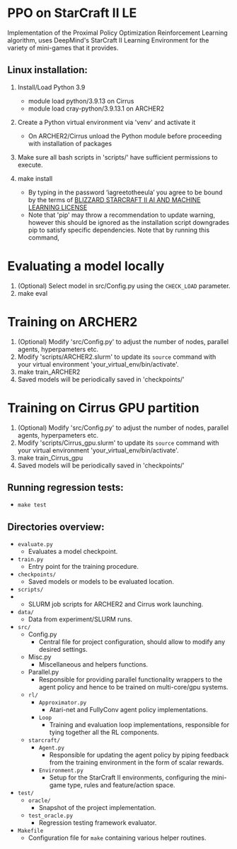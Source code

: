 ﻿# PPO on StarCraft II LE
Implementation of the Proximal Policy Optimization Reinforcement Learning algorithm, uses DeepMind's StarCraft II Learning Environment for the variety of mini-games that it provides.
  
## Linux installation:
1. Install/Load Python 3.9 
	* module load python/3.9.13 on Cirrus
	* module load cray-python/3.9.13.1 on ARCHER2
	
2. Create a Python virtual environment via 'venv' and activate it
	* On ARCHER2/Cirrus unload the Python module before proceeding with installation of packages

3. Make sure all bash scripts in 'scripts/' have sufficient permissions to execute.

4. make install
	* By typing in the password ‘iagreetotheeula’ you agree to be bound by the terms of [BLIZZARD STARCRAFT II AI AND MACHINE LEARNING LICENSE](http://blzdistsc2-a.akamaihd.net/AI_AND_MACHINE_LEARNING_LICENSE.html)
	* Note that 'pip' may throw a recommendation to update warning, however this should be ignored as the installation script downgrades pip to satisfy specific dependencies. Note that by running this command, 

# Evaluating a model locally
1. (Optional) Select model in src/Config.py using the `CHECK_LOAD` parameter.
2. make eval

# Training on ARCHER2
1. (Optional) Modify 'src/Config.py' to adjust the number of nodes, parallel agents, hyperpameters etc.
2. Modify 'scripts/ARCHER2.slurm' to update its `source` command with your virtual environment 'your_virtual_env/bin/activate'.
3. make train_ARCHER2
4. Saved models will be periodically saved in 'checkpoints/'

# Training on Cirrus GPU partition
1. (Optional) Modify 'src/Config.py' to adjust the number of nodes, parallel agents, hyperpameters etc.
2.  Modify 'scripts/Cirrus_gpu.slurm' to update its `source` command with your virtual environment 'your_virtual_env/bin/activate'.
3. make train_Cirrus_gpu
4. Saved models will be periodically saved in 'checkpoints/'

## Running regression tests:
* `make test`
  
## Directories overview:
- `evaluate.py`
	* Evaluates a model checkpoint.
- `train.py`
	* Entry point for the training procedure.
- `checkpoints/`
	* Saved models or models to be evaluated location.
- `scripts/`
-	* SLURM job scripts for ARCHER2 and Cirrus work launching.
- `data/`
	* Data from experiment/SLURM runs.
- `src/`
	* Config.py
		- Central file for project configuration, should allow to modify any desired settings.
	* Misc.py
		- Miscellaneous and helpers functions.
	* Parallel.py
		- Responsible for providing parallel functionality wrappers to the agent policy and hence to be trained on multi-core/gpu systems.
	* `rl/`
		- `Approximator.py`
			* Atari-net and FullyConv agent policy implementations.
		- `Loop`
			* Training and evaluation loop implementations, responsible for tying together all the RL components.
	* `starcraft/`
		- `Agent.py`
			* Responsible for updating the agent policy by piping feedback from the training environment in the form of scalar rewards.
		- `Environment.py`
			* Setup for the StarCraft II environments, configuring the mini-game type, rules and feature/action space.
- `test/`
	* `oracle/`
		- Snapshot of the project implementation.
	* `test_oracle.py`
		- Regression testing framework evaluator.
- `Makefile`
	* Configuration file for `make` containing various helper routines.


